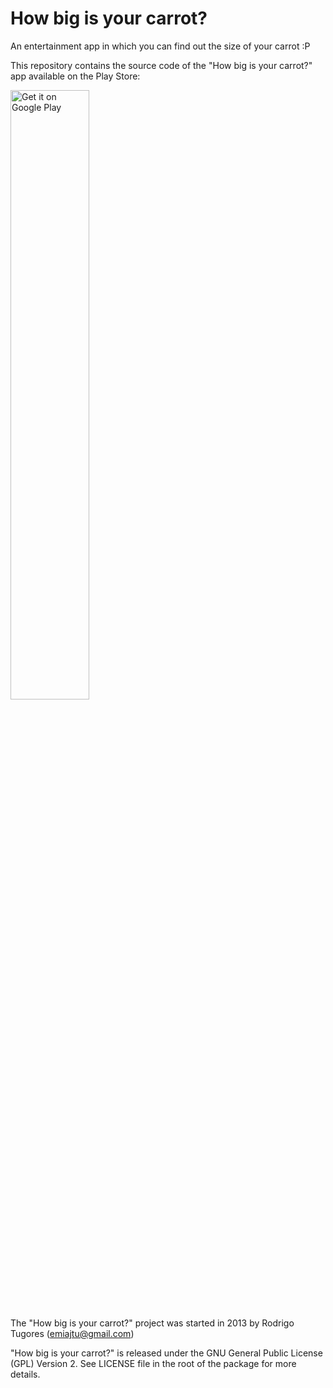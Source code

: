 # How big is your carrot?
An entertainment app in which you can find out the size of your carrot :P

This repository contains the source code of the "How big is your carrot?" app available on the Play Store:

<a href="https://play.google.com/store/apps/details?id=huitca1212.cuantotemide">
<img alt="Get it on Google Play" src="http://steverichey.github.io/google-play-badge-svg/img/en_get.svg" width="50%"/>
</a>

The "How big is your carrot?" project was started in 2013 by Rodrigo Tugores (emiajtu@gmail.com)

"How big is your carrot?" is released under the GNU General Public License (GPL) Version 2. See LICENSE file in the root of the package for more details.
